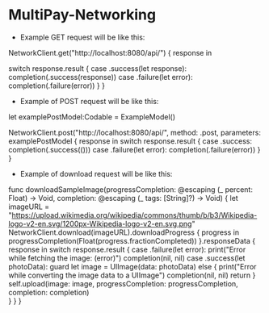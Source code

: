 # MultiPay-Networking

- Example GET request will be like this:

 NetworkClient.get("http://localhost:8080/api/") { response in
 
   switch response.result {
       case .success(let response):
         completion(.success(response))
       case .failure(let error):
         completion(.failure(error))
       }
 }

 - Example of POST request will be like this:

 let examplePostModel:Codable = ExampleModel()

 NetworkClient.post("http://localhost:8080/api/", method: .post, parameters: examplePostModel { response in
       switch response.result {
       case .success:
         completion(.success(()))
       case .failure(let error):
         completion(.failure(error))
       }
 }
 
 - Example of download request will be like this:
 
 func downloadSampleImage(progressCompletion: @escaping (_ percent: Float) -> Void, completion: @escaping (_ tags: [String]?) -> Void) {
    let imageURL = "https://upload.wikimedia.org/wikipedia/commons/thumb/b/b3/Wikipedia-logo-v2-en.svg/1200px-Wikipedia-logo-v2-en.svg.png"
    NetworkClient.download(imageURL).downloadProgress { progress in
      progressCompletion(Float(progress.fractionCompleted))
    }.responseData { response in
      switch response.result {
      case .failure(let error):
        print("Error while fetching the image: \(error)")
        completion(nil, nil)
      case .success(let photoData):
        guard let image = UIImage(data: photoData) else {
          print("Error while converting the image data to a UIImage")
          completion(nil, nil)
          return
        }
        self.upload(image: image, progressCompletion: progressCompletion, completion: completion)					
      }
    }
  }
 
 
